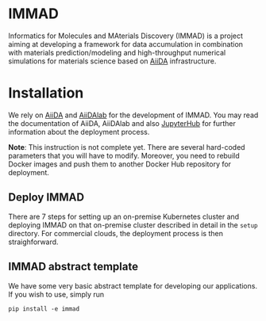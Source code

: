 # IMMAD
Informatics for Molecules and MAterials Discovery (IMMAD) is a project aiming at developing a framework for data accumulation in combination with materials prediction/modeling and high-throughput numerical simulations for materials science based on [AiiDA](https://www.aiida.net/) infrastructure.

# Installation
We rely on [AiiDA](https://www.aiida.net/) and [AiiDAlab](https://www.aiidalab.net/) for the development of IMMAD. You may read the documentation of AiiDA, AiiDAlab and also [JupyterHub](https://jupyter.org/hub) for further information about the deployment process.

**Note**: This instruction is not complete yet. There are several hard-coded parameters that you will have to modify. Moreover, you need to rebuild Docker images and push them to another Docker Hub repository for deployment. 

## Deploy IMMAD
There are 7 steps for setting up an on-premise Kubernetes cluster and deploying IMMAD on that on-premise cluster described in detail in the `setup` directory. For commercial clouds, the deployment process is then straighforward.

## IMMAD abstract template
We have some very basic abstract template for developing our applications. If you wish to use, simply run
```
pip install -e immad
```
